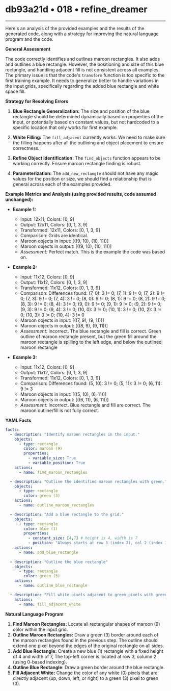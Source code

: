 # db93a21d • 018 • refine_dreamer

---
Here's an analysis of the provided examples and the results of the generated code, along with a strategy for improving the natural language program and the code.

**General Assessment**

The code correctly identifies and outlines maroon rectangles. It also adds and outlines a blue rectangle. However, the positioning and size of this blue rectangle, and handling adjacent fill is not consistent across all examples. The primary issue is that the code's `transform` function is too specific to the first training example. It needs to generalize better to handle variations in the input grids, specifically regarding the added blue rectangle and white space fill.

**Strategy for Resolving Errors**

1.  **Blue Rectangle Generalization:** The size and position of the blue rectangle should be determined dynamically based on properties of the input, or potentially based on constant values, but not hardcoded to a specific location that only works for first example.

2.  **White Filling:** The `fill_adjacent` currently works. We need to make sure the filling happens after all the outlining and object placement to ensure correctness.

3.  **Refine Object Identification:** The `find_objects` function appears to be working correctly. Ensure maroon rectangle finding is robust.

4. **Parameterization:** The `add_new_rectangle` should not have any magic values for the position or size, we should find a relationship that is general across each of the examples provided.

**Example Metrics and Analysis (using provided results, code assumed unchanged):**

*   **Example 1:**
    *   Input: 12x11, Colors: \[0, 9]
    *   Output: 12x11, Colors: \[0, 1, 3, 9]
    *   Transformed: 12x11, Colors: \[0, 1, 3, 9]
    *   Comparison: Grids are identical.
    *   Maroon objects in input: \[((9, 10), (10, 11))]
    *   Maroon objects in output: \[((9, 10), (10, 11))]
    *   *Assessment:* Perfect match. This is the example the code was based on.

*   **Example 2:**
    *   Input: 11x12, Colors: \[0, 9]
    *   Output: 11x12, Colors: \[0, 1, 3, 9]
    *   Transformed: 11x12, Colors: \[0, 1, 3, 9]
    *   Comparison: Differences found: (7, 0): 3 != 0; (7, 1): 9 != 0; (7, 2): 9 != 0; (7, 3): 9 != 0; (7, 4): 3 != 0; (8, 0): 9 != 0; (8, 1): 9 != 0; (8, 2): 9 != 0; (8, 3): 9 != 0; (8, 4): 3 != 0; (9, 0): 9 != 0; (9, 1): 9 != 0; (9, 2): 9 != 0; (9, 3): 9 != 0; (9, 4): 3 != 0; (10, 0): 3 != 0; (10, 1): 3 != 0; (10, 2): 3 != 0; (10, 3): 3 != 0; (10, 4): 3 != 0
    *   Maroon objects in input: \[((7, 9), (9, 11))]
    *   Maroon objects in output: \[((8, 9), (9, 11))]
    *   *Assessment:* Incorrect. The blue rectangle and fill is correct. Green outline of maroon rectangle present, but the green fill around the maroon rectangle is spilling to the left edge, and below the outlined maroon rectangle

*   **Example 3:**
    *   Input: 11x12, Colors: \[0, 9]
    *   Output: 11x12, Colors: \[0, 1, 3, 9]
    *   Transformed: 11x12, Colors: \[0, 1, 3, 9]
    *   Comparison: Differences found: (5, 10): 3 != 0; (5, 11): 3 != 0; (6, 11): 9 != 3
    *   Maroon objects in input: \[((5, 10), (6, 11))]
    *   Maroon objects in output: \[((6, 11), (6, 11))]
    *   *Assessment:* Incorrect. Blue rectangle and fill are correct. The maroon outline/fill is not fully correct.

**YAML Facts**

```yaml
facts:
  - description: "Identify maroon rectangles in the input."
    objects:
      - type: rectangle
        color: maroon (9)
        properties:
          - variable_size: True
          - variable_position: True
    actions:
      - name: find_maroon_rectangles

  - description: "Outline the identified maroon rectangles with green."
    objects:
      - type: rectangle
        color: green (3)
    actions:
      - name: outline_maroon_rectangles

  - description: "Add a blue rectangle to the grid."
    objects:
      - type: rectangle
        color: blue (1)
        properties:
          - constant_size: [4,7] # height is 4, width is 7
          - position: "Always starts at row 3 (index 2), col 2 (index 1)" # derived from output observation
    actions:
      - name: add_blue_rectangle
  
  - description: "Outline the blue rectangle"
    objects:
      - type: rectangle
        color: green (3)
    actions:
      - name: outline_blue_rectangle

  - description: "Fill white pixels adjacent to green pixels with green."
    actions:
      - name: fill_adjacent_white

```

**Natural Language Program**

1.  **Find Maroon Rectangles:** Locate all rectangular shapes of maroon (9) color within the input grid.
2.  **Outline Maroon Rectangles:** Draw a green (3) border around each of the maroon rectangles found in the previous step. The outline should extend one pixel beyond the edges of the original rectangle on all sides.
3.  **Add Blue Rectangle:** Create a new blue (1) rectangle with a fixed height of 4 and width of 7, The top-left corner is located at row 3, column 2 (using 0-based indexing).
4. **Outline Blue Rectangle**: Draw a green border around the blue rectangle.
5.  **Fill Adjacent White:** Change the color of any white (0) pixels that are directly adjacent (up, down, left, or right) to a green (3) pixel to green (3).


